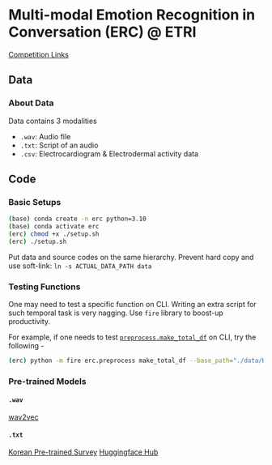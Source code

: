 # Multi-modal Emotion Recognition in Conversation (ERC) @ ETRI

[Competition Links](https://aifactory.space/competition/detail/2234)

## Data

### About Data
Data contains 3 modalities
- `.wav`: Audio file
- `.txt`: Script of an audio
- `.csv`: Electrocardiogram & Electrodermal activity data

## Code
### Basic Setups
```bash
(base) conda create -n erc python=3.10
(base) conda activate erc
(erc) chmod +x ./setup.sh
(erc) ./setup.sh
```

Put data and source codes on the same hierarchy. Prevent hard copy and use soft-link: `ln -s ACTUAL_DATA_PATH data`

### Testing Functions

One may need to test a specific function on CLI. Writing an extra script for such temporal task is very nagging. Use `fire` library to boost-up productivity.

For example, if one needs to test [`preprocess.make_total_df`](erc/preprocess.py) on CLI, try the following -
```bash
(erc) python -m fire erc.preprocess make_total_df --base_path="./data/KEMDy19"
```

### Pre-trained Models

#### `.wav`

[wav2vec](https://huggingface.co/models?sort=downloads&search=wav2vec)

#### `.txt`

[Korean Pre-trained Survey](https://arxiv.org/pdf/2112.03014.pdf)
[Huggingface Hub](https://huggingface.co/models?language=ko&sort=downloads)